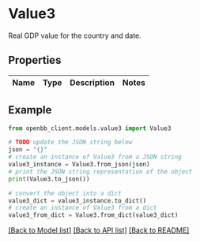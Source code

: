# Value3

Real GDP value for the country and date.

## Properties

Name | Type | Description | Notes
------------ | ------------- | ------------- | -------------

## Example

```python
from openbb_client.models.value3 import Value3

# TODO update the JSON string below
json = "{}"
# create an instance of Value3 from a JSON string
value3_instance = Value3.from_json(json)
# print the JSON string representation of the object
print(Value3.to_json())

# convert the object into a dict
value3_dict = value3_instance.to_dict()
# create an instance of Value3 from a dict
value3_from_dict = Value3.from_dict(value3_dict)
```
[[Back to Model list]](../README.md#documentation-for-models) [[Back to API list]](../README.md#documentation-for-api-endpoints) [[Back to README]](../README.md)


